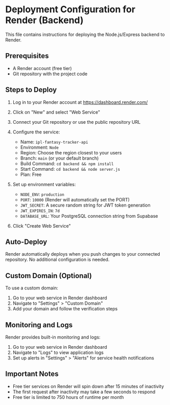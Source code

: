 # Deployment Configuration for Render (Backend)

This file contains instructions for deploying the Node.js/Express backend to Render.

## Prerequisites
- A Render account (free tier)
- Git repository with the project code

## Steps to Deploy

1. Log in to your Render account at https://dashboard.render.com/

2. Click on "New" and select "Web Service"

3. Connect your Git repository or use the public repository URL

4. Configure the service:
   - Name: `ipl-fantasy-tracker-api`
   - Environment: `Node`
   - Region: Choose the region closest to your users
   - Branch: `main` (or your default branch)
   - Build Command: `cd backend && npm install`
   - Start Command: `cd backend && node server.js`
   - Plan: Free

5. Set up environment variables:
   - `NODE_ENV`: `production`
   - `PORT`: `10000` (Render will automatically set the PORT)
   - `JWT_SECRET`: A secure random string for JWT token generation
   - `JWT_EXPIRES_IN`: `7d`
   - `DATABASE_URL`: Your PostgreSQL connection string from Supabase

6. Click "Create Web Service"

## Auto-Deploy

Render automatically deploys when you push changes to your connected repository. No additional configuration is needed.

## Custom Domain (Optional)

To use a custom domain:
1. Go to your web service in Render dashboard
2. Navigate to "Settings" > "Custom Domain"
3. Add your domain and follow the verification steps

## Monitoring and Logs

Render provides built-in monitoring and logs:
1. Go to your web service in Render dashboard
2. Navigate to "Logs" to view application logs
3. Set up alerts in "Settings" > "Alerts" for service health notifications

## Important Notes

- Free tier services on Render will spin down after 15 minutes of inactivity
- The first request after inactivity may take a few seconds to respond
- Free tier is limited to 750 hours of runtime per month

